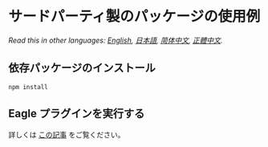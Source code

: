 # サードパーティ製のパッケージの使用例

*Read this in other languages: [English](README.md), [日本語](README.ja.md), [简体中文](README.zh-cn.md), [正體中文](README.zh-tw.md).*

## 依存パッケージのインストール
```shell
npm install
```

## Eagle プラグインを実行する
詳しくは [この記事](https://developer.eagle.cool/plugin-api/v/ja-jp/get-started/readme) をご覧ください。